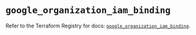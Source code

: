 # `google_organization_iam_binding`

Refer to the Terraform Registry for docs: [`google_organization_iam_binding`](https://registry.terraform.io/providers/hashicorp/google-beta/5.24.0/docs/resources/google_organization_iam_binding).

